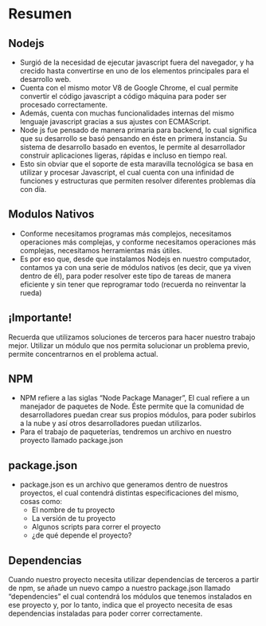 # Resumen

## Nodejs
- Surgió de la necesidad de ejecutar javascript fuera del navegador, y ha crecido hasta convertirse en uno de los elementos principales para el desarrollo web.
- Cuenta con el mismo motor V8 de Google Chrome, el cual permite convertir el código javascript a código máquina para poder ser procesado correctamente. 
- Además, cuenta con muchas funcionalidades internas del mismo lenguaje javascript gracias a sus ajustes con ECMAScript.
- Node js fue pensado de manera primaria para backend, lo cual significa que su desarrollo se basó pensando en éste en primera instancia. Su sistema de desarrollo basado en eventos, le permite al desarrollador construir aplicaciones ligeras, rápidas e incluso en tiempo real.
- Esto sin obviar que el soporte de esta maravilla tecnológica se basa en utilizar y procesar Javascript, el cual cuenta con una infinidad de funciones y estructuras que permiten resolver diferentes problemas día con día. 

## Modulos Nativos
- Conforme necesitamos programas más complejos, necesitamos operaciones más complejas, y conforme necesitamos operaciones más complejas, necesitamos herramientas más útiles.
- Es por eso que, desde que instalamos Nodejs en nuestro computador, contamos ya con una serie de módulos nativos (es decir, que ya viven dentro de él), para poder resolver este tipo de tareas de manera eficiente y sin tener que reprogramar todo (recuerda no reinventar la rueda)

## ¡Importante!
Recuerda que utilizamos soluciones de terceros para hacer nuestro trabajo mejor.  Utilizar un módulo que nos permita solucionar un problema previo, permite concentrarnos en el problema actual.

## NPM
- NPM refiere a las siglas “Node Package Manager”, El cual refiere a un manejador de paquetes de Node. Éste permite que la comunidad de desarrolladores puedan crear sus propios módulos, para poder subirlos a la nube y así otros desarrolladores puedan utilizarlos. 
- Para el trabajo de paqueterías, tendremos un archivo en nuestro proyecto llamado package.json

## package.json
- package.json es un archivo que generamos dentro de nuestros proyectos, el cual contendrá distintas especificaciones del mismo, cosas como:
  - El nombre de tu proyecto
  - La versión de tu proyecto
  - Algunos scripts para correr el proyecto
  - ¿de qué depende el proyecto?

## Dependencias
Cuando nuestro proyecto necesita utilizar dependencias de terceros a partir de npm, se añade un nuevo campo a nuestro package.json llamado “dependencies” el cual contendrá los módulos que tenemos instalados en ese proyecto y, por lo tanto, indica que el proyecto necesita de esas dependencias instaladas para poder correr correctamente.

